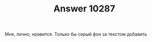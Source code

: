 ﻿---
title: "Answer 10287"
se.owner.user_id: 378679
se.owner.display_name: "Mr. ArtemChik"
se.owner.link: "https://ru.meta.stackoverflow.com/users/378679/mr-artemchik"
se.answer_id: 10287
se.question_id: 10283
se.post_type: answer
se.score: -1
se.is_accepted: False
---
<p>Мне, лично, нравится. Только бы серый фон за текстом добавить</p>
